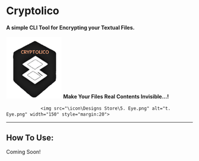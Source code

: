 # Cryptolico
#### A simple CLI Tool for Encrypting your Textual Files.

<img src="\icon\Designs Store\4. Transparent Icon.png" alt="4. Transparent Icon" width="150" style="margin:0"> **Make Your Files Real Contents Invisible...!**

                 <img src="\icon\Designs Store\5. Eye.png" alt="t. Eye.png" width="150" style="margin:20">

------------------------



## How To Use:

Coming Soon!
